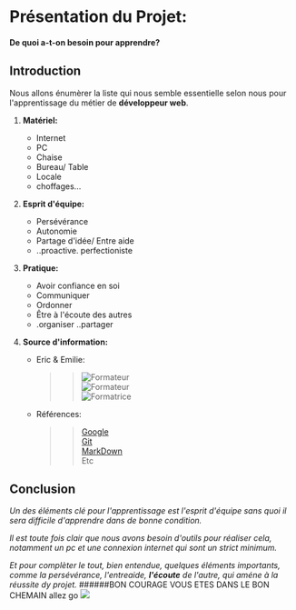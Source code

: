 
# __Présentation du Projet:__


#### De quoi a-t-on besoin pour apprendre?


## __Introduction__

Nous allons énumèrer la liste qui nous semble essentielle selon nous pour l'apprentissage du métier de **développeur web**.


1. __Matériel:__
		
	* Internet
	* PC
	* Chaise
	* Bureau/ Table
	* Locale
	* choffages...


2. __Esprit d'équipe:__

	* Persévérance
	* Autonomie
	* Partage d'idée/ Entre aide
	* ..proactive.
	perfectioniste


3. __Pratique:__

	* Avoir confiance en soi
	* Communiquer
	* Ordonner
	* Être à l'écoute des autres
	* .organiser
	..partager


4. __Source d'information:__

	* Eric & Emilie: <br/>
		>> ![Formateur](https://github.com/nadiabena/Exercice/blob/master/nad.png) <br/>
		>> ![Formateur](https://github.com/nadiabena/Exercice/blob/master/jaja.png) <br/>
		>> ![Formatrice](https://github.com/nadiabena/Exercice/blob/master/emilie.png) <br/>
	* Références: <br/>
		>> [Google](https://www.google.be) <br/>
		>> [Git](https://github.com/) <br/>
		>> [MarkDown](https://guides.github.com/pdfs/markdown-cheatsheet-online.pdf) <br/>
		>> Etc <br/>		
		
## __Conclusion__

_Un des éléments clé pour l'apprentissage est l'esprit d'équipe sans quoi il sera difficile d'apprendre dans de bonne condition._

*Il est toute fois clair que nous avons besoin d'outils pour réaliser cela, notamment un pc et une connexion internet qui sont un strict minimum.*

_Et pour complèter le tout, bien entendue, quelques éléments importants, comme la persévérance, l'entreaide, **l'écoute** de l'autre, qui améne à la réussite dy projet._
 ######BON COURAGE VOUS ETES DANS LE BON CHEMAIN
 allez go
![](http://images.forum-auto.com/mesimages/659979/adiieu.gif)





